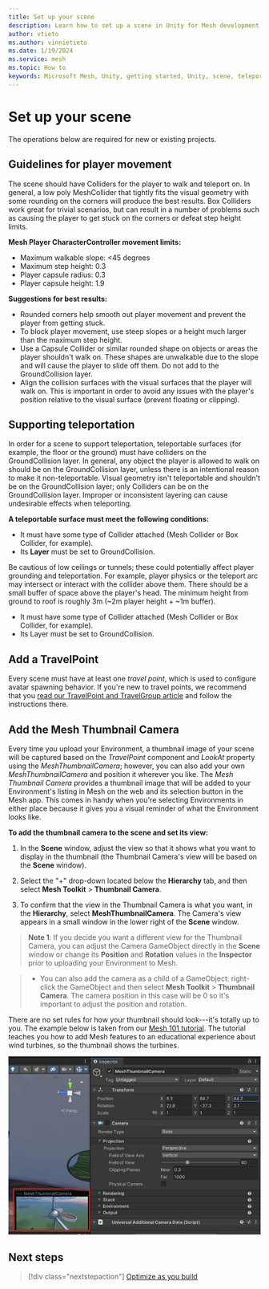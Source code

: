 ```yaml
---
title: Set up your scene
description: Learn how to set up a scene in Unity for Mesh development.
author: vtieto
ms.author: vinnietieto
ms.date: 1/19/2024
ms.service: mesh
ms.topic: How to
keywords: Microsoft Mesh, Unity, getting started, Unity, scene, teleportation, navmesh, travel point, travelgroup, player movement
---
```


# Set up your scene

The operations below are required for new or existing projects.

## Guidelines for player movement

The scene should have Colliders for the player to walk and teleport on. In general, a low poly MeshCollider that tightly fits the visual geometry with some rounding on the corners will produce the best results. Box Colliders work great for trivial scenarios, but can result in a number of problems such as causing the player to get stuck on the corners or defeat step height limits.  

**Mesh Player CharacterController movement limits:**
- Maximum walkable slope: <45 degrees
- Maximum step height: 0.3
- Player capsule radius: 0.3
- Player capsule height: 1.9

**Suggestions for best results:**
- Rounded corners help smooth out player movement and prevent the player from getting stuck.  
- To block player movement, use steep slopes or a height much larger than the maximum step height.
- Use a Capsule Collider or similar rounded shape on objects or areas the player shouldn't walk on. These shapes are unwalkable due to the slope and will cause the player to slide off them. Do not add to the GroundCollision layer.
- Align the collision surfaces with the visual surfaces that the player will walk on. This is important in order to avoid any issues with the player's position relative to the visual surface (prevent floating or clipping).  

## Supporting teleportation

In order for a scene to support teleportation, teleportable surfaces (for example, the floor or the ground) must have colliders on the GroundCollision layer. In general, any object the player is allowed to walk on should be on the GroundCollision layer, unless there is an intentional reason to make it non-teleportable. Visual geometry isn't teleportable and shouldn't be on the GroundCollision layer; only Colliders can be on the GroundCollision layer. Improper or inconsistent layering can cause undesirable effects when teleporting. 

**A teleportable surface must meet the following conditions:**  
- It must have some type of Collider attached (Mesh Collider or Box Collider, for example).  
- Its **Layer** must be set to GroundCollision.  

Be cautious of low ceilings or tunnels; these could potentially affect player grounding and teleportation.  For example, player physics or the teleport arc may intersect or interact with the collider above them. There should be a small buffer of space above the player's head. The minimum height from ground to roof is roughly 3m (~2m player height + ~1m buffer).

- It must have some type of Collider attached (Mesh Collider or Box Collider, for example).  
- Its Layer must be set to GroundCollision.

## Add a TravelPoint

Every scene must have at least one *travel point*, which is used to configure avatar spawning behavior. If you're new to travel points, we recommend that you [read our TravelPoint and TravelGroup article](../enhance-your-environment/avatar-and-object-interactions/create-avatar-spawn-and-travel-points.md) and follow the instructions there.

## Add the Mesh Thumbnail Camera

Every time you upload your Environment, a thumbnail image of your scene will be captured based on the *TravelPoint* component and *LookAt* property using the *MeshThumbnailCamera*; however, you can also add your own *MeshThumbnailCamera* and position it wherever you like. The *Mesh Thumbnail Camera* provides a thumbnail image that will be
added to your Environment's listing in Mesh on the web and its
selection button in the Mesh app. This comes in handy when you're
selecting Environments in either place because it gives you a visual
reminder of what the Environment looks like.

**To add the thumbnail camera to the scene and set its view:**

1. In the **Scene** window, adjust the view so that it shows what you
    want to display in the thumbnail (the Thumbnail Camera's view will
    be based on the **Scene** window).

2. Select the "+" drop-down located below the **Hierarchy** tab, and
    then select **Mesh Toolkit** > **Thumbnail Camera**.

3. To confirm that the view in the Thumbnail Camera is what you want,
    in the **Hierarchy**, select **MeshThumbnailCamera**. The Camera's
    view appears in a small window in the lower right of the **Scene**
    window.

> **Note 1**: If you decide you want a different view for the Thumbnail
> Camera, you can adjust the Camera GameObject directly in the **Scene**
> window or change its **Position** and **Rotation** values in the
> **Inspector** prior to uploading your Environment to Mesh.

> - You can also add the camera as a child of a GameObject: right-click the GameObject and then select **Mesh Toolkit** > **Thumbnail Camera**. The camera position in this case will be 0 so it's important to adjust the position and rotation.

There are no set rules for how your thumbnail should look---it's totally
up to you. The example below is taken from our [Mesh 101 tutorial](../../develop/getting-started/mesh-101-tutorial/mesh-101-01-overview-and-setup.md). The tutorial teaches you how to add Mesh features to an educational experience about wind turbines, so the thumbnail shows the turbines.

![A screenshot of a computer Description automatically generated](../../media/get-started-developing-mesh/001-thumbnail-example.png)

## Next steps

> [!div class="nextstepaction"]
> [Optimize as you build](./optimize-as-you-build.md)
